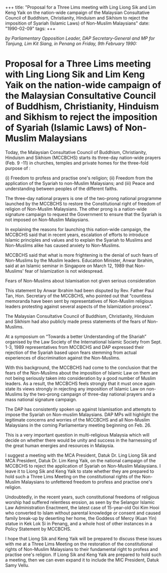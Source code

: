 +++ 
title: "Proposal for a Three Lims meeting with Ling Liong Sik and Lim Keng Yaik on the nation-wide campaign of the Malaysian Consultative Council of Buddhism, Christianity, Hinduism and Sikhism to reject the imposition of Syariah (Islamic Laws) of Non-Muslim Malaysians"
date: "1990-02-09"
tags:
+++

_by Parliamentary Opposition Leader, DAP Secretary-General and MP for Tanjung, Lim Kit Siang, in Penang on Friday, 9th February 1990:_

# Proposal for a Three Lims meeting with Ling Liong Sik and Lim Keng Yaik on the nation-wide campaign of the Malaysian Consultative Council of Buddhism, Christianity, Hinduism and Sikhism to reject the imposition of Syariah (Islamic Laws) of Non-Muslim Malaysians

Today, the Malaysian Consultative Council of Buddhism, Christianity, Hinduism and Sikhism (MCCBCHS) starts its three-day nation-wide prayers (Feb. 9 -11) in churches, temples and private homes for the three-fold purpose of :</u>

(i)	Freedom to profess and practise one's religion;
(ii)	Freedom from the application of the Syariah to non-Muslim Malaysians; and 
(iii)	Peace and understanding between peoples of the different faiths.

The three-day national prayers is one of the two-prong national programme launched by the MCCBCHS to restore the Constitutional right of freedom of religion of Non-Muslim Malaysians. The other prong is a nation-wide signature campaign to request the Government to ensure that the Syariah is not imposed on Non-Muslim Malaysians.

In explaining the reasons for launching this nation-wide campaign, the MCCBCHS said that in recent years, escalation of efforts to introduce Islamic principles and values and to explain the Syariah to Muslims and Non-Muslims alike has caused anxiety to Non-Muslims.

MCCBCHS said that what is more frightening is the denial of such fears of Non-Muslims by the Muslim leaders. Education Minister, Anwar Ibrahim, said at an Islamic seminar in Singapore on March 12, 1989 that Non-Muslims' fear of Islamization is not widespread.

Fears of Non-Muslims about Islamisation not given serious consideration

This statement by Anwar Ibrahim had been disputed by Rev. Father Paul Tan, Hon. Secretary of the MCCBCHS, who pointed out that “countless memoranda have been sent by representatives of Non-Muslim religious leaders protesting against several aspects of the Islamization process”.

The Malaysian Consultative Council of Buddhism, Christianity, Hinduism and Sikhism had also publicly made press statements of the fears of Non-Muslims.

At a symposium on “Towards a better Understanding of the Shariah” organised by the Law Society of the International Islamic Society from Sept. 1-3, 1989 representatives from MCCBCHS and DAP expressed their rejection of the Syariah based upon fears stemming from actual experiences of discrimination against the Non-Muslims.

With this background, the MCCBCHS had come to the conclusion that the fears of the Non-Muslims about the imposition of Islamic Law on them are not being seriously taken into consideration by a good number of Muslim leaders. As a result, the MCCBCHS feels strongly that it must once again state its views strongly in rejecting any imposition of Islamic Law on non-Muslims by the two-prong campaign of three-day national prayers and a mass national signature campaign.

The DAP has consistently spoken up against Islamisation and attempts to impose the Syariah on Non-muslim Malaysians. DAP MPs will highlight the legitimate concerns and worries of the MCCBCHS and all Non-Muslim Malaysians in the coming Parliamentary meeting beginning on Feb. 26.

This is a very important question in multi-religious Malaysia which will decide on whether there would be unity and success in the harnessing of the great human energies and resources in Malaysia.

I suggest a meeting with the MCA President, Datuk Dr. Ling Liong Sik and MCA President, Datuk Dr. Lim Keng Yaik, on the national campaign of the MCCBCHS to reject the application of Syariah on Non-Muslim Malaysians. I leave it to Liong Sik and Keng Yaik to state whether they are prepared to hold such a Three Lims Meeting on the constitutional rights of the Non-Muslim Malaysians to unfettered freedom to profess and practise one's religion.

Undoubtedly, in the recent years, such constitutional freedoms of religious worship had suffered relentless erosion, as seen by the Selangor Islamic Law Administration Enactment, the latest case of 15-year-old Ooi Kim Hooi who converted to Islam without parental knowledge or consent and caused family break-up by deserting her home, the Goddess of Mercy (Kuan Yin) statue in Kek Lok Si in Penang, and a whole host of other instances in a Policy Statement by MCCBCHS.

I hope that Liong Sik and Keng Yaik will be prepared to discuss these issues with me at a Three Lims Meeting on the restoration of the constitutional rights of Non-Muslim Malaysians to their fundamental right to profess and practise one's religion. If Liong Sik and Keng Yaik are prepared to hold such a meeting, then we can even expand it to include the MIC President, Datuk Samy Vellu.
 
